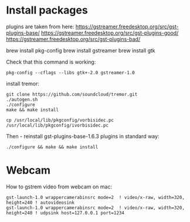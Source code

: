 # Install packages

plugins are taken from here:
https://gstreamer.freedesktop.org/src/gst-plugins-base/
https://gstreamer.freedesktop.org/src/gst-plugins-good/
https://gstreamer.freedesktop.org/src/gst-plugins-bad/


brew install pkg-config
brew install gstreamer
brew install gtk

Check that this command is working:
```
pkg-config --cflags --libs gtk+-2.0 gstreamer-1.0
```

install tremor:

```
git clone https://github.com/soundcloud/tremor.git
./autogen.sh
./configure
make && make install
```

```
cp /usr/local/lib/pkgconfig/vorbisidec.pc /usr/local/lib/pkgconfig/ivorbisidec.pc
```

Then - reinstall gst-plugins-base-1.6.3 plugins in standard way:
```
./configure && make && make install
```

# Webcam

How to gstrem video from webcam on mac:

```
gst-launch-1.0 wrappercamerabinsrc mode=2  ! video/x-raw, width=320, height=240 ! autovideosink
gst-launch-1.0 wrappercamerabinsrc mode=2  ! video/x-raw, width=320, height=240 ! udpsink host=127.0.0.1 port=1234

```